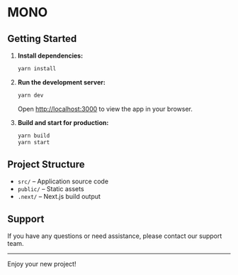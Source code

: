 # MONO

## Getting Started

1. **Install dependencies:**
   ```sh
   yarn install
   ```

2. **Run the development server:**
   ```sh
   yarn dev
   ```
   Open [http://localhost:3000](http://localhost:3000) to view the app in your browser.

3. **Build and start for production:**
   ```sh
   yarn build
   yarn start
   ```

## Project Structure

- `src/` – Application source code
- `public/` – Static assets
- `.next/` – Next.js build output

## Support

If you have any questions or need assistance, please contact our support team.

---
Enjoy your new project!
